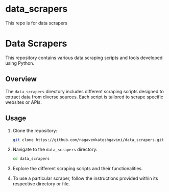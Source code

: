 # data_scrapers
This repo is for data scrapers

# Data Scrapers

This repository contains various data scraping scripts and tools developed using Python.

## Overview

The `data_scrapers` directory includes different scraping scripts designed to extract data from diverse sources. Each script is tailored to scrape specific websites or APIs.

## Usage

1. Clone the repository:

    ```bash
    git clone https://github.com/nagavenkateshgavini/data_scrapers.git
    ```

2. Navigate to the `data_scrapers` directory:

    ```bash
    cd data_scrapers
    ```

3. Explore the different scraping scripts and their functionalities.

4. To use a particular scraper, follow the instructions provided within its respective directory or file.
